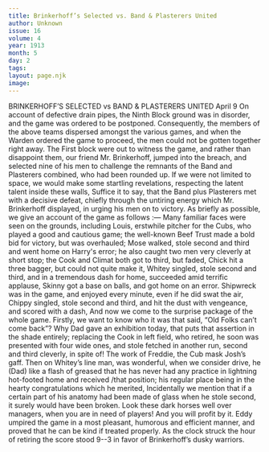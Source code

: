 ```yaml
---
title: Brinkerhoff’s Selected vs. Band & Plasterers United
author: Unknown
issue: 16
volume: 4
year: 1913
month: 5
day: 2
tags:
layout: page.njk
image:
---
```

BRINKERHOFF’S SELECTED vs BAND & PLASTERERS UNITED    April 9    On account of defective drain pipes, the Ninth Block ground was in disorder, and the game was ordered to be postponed.   Consequently, the members of the above teams dispersed amongst the various games, and when the Warden ordered the game to proceed, the men could not be gotten together right away.   The First block were out to witness the game, and rather than disappoint them, our friend Mr. Brinkerhoff, jumped into the breach, and selected nine of his men to challenge the remnants of the Band and Plasterers combined, who had been rounded up.    If we were not limited to space, we would make some startling revelations, respecting the latent talent inside these walls, Suffice it to say, that the Band plus Plasterers met with a decisive defeat, chiefly through the untiring energy which Mr. Brinkerhoff displayed, in urging his men on to victory.   As briefly as possible, we give an account of the game as follows :—   Many familiar faces were seen on the grounds, including Louis, erstwhile pitcher for the Cubs, who played a good and cautious game; the well-known Beef Trust made a bold bid for victory, but was overhauled; Mose walked, stole second and third and went home on Harry's error; he also caught two men very cleverly at short stop; the Cook and Climat both got to third, but faded, Chick hit a three bagger, but could not quite make it, Whitey singled, stole second and third, and in a tremendous dash for home, succeeded amid terrific applause, Skinny got a base on balls, and got home on an error.   Shipwreck was in the game, and enjoyed every minute, even if he did swat the air, Chippy singled, stole second and third, and hit the dust with vengeance, and scored with a dash, And now we come to the surprise package of the whole game. Firstly, we want to know who it was that said, “Old Folks can’t come back”? Why Dad gave an exhibition today, that puts that assertion in the shade entirely; replacing the Cook in left field, who retired, he soon was presented with four wide ones, and stole fetched in another run, second and third cleverly, in spite of! The work of Freddie, the Cub mask Josh’s gaff. Then on Whitey’s line man, was wonderful, when we consider drive, he (Dad) like a flash of greased that he has never had any practice in lightning hot-footed home and received /that position; his regular place being in the hearty congratulations which he merited, Incidentally we mention that if a certain part of his anatomy had been made of glass when he stole second, it surely would have been broken.   Look these dark horses well over managers, when you are in need of players! And you will profit by it.   Eddy umpired the game in a most pleasant, humorous and efficient manner, and proved that he can be kind if treated properly.    As the clock struck the hour of retiring the score stood 9--3 in favor of Brinkerhoff’s dusky warriors. 


